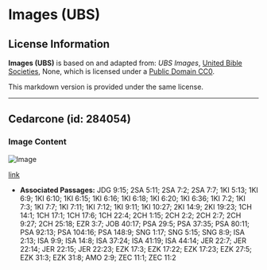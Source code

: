 # Images (UBS)

## License Information

**Images (UBS)** is based on and adapted from: _UBS Images_, [United Bible Societies](https://unitedbiblesocieties.org/), None, which is licensed under a [Public Domain CC0](https://creativecommons.org/public-domain/cc0/).

This markdown version is provided under the same license.



--------------------------------

## Cedarcone (id: 284054)

### Image Content

![Image](https://cdn.aquifer.bible/aquifer-content/resources/Media/WEB-0121_cedarcone.jpg)

[link](https://cdn.aquifer.bible/aquifer-content/resources/Media/WEB-0121_cedarcone.jpg)

* **Associated Passages:** JDG 9:15; 2SA 5:11; 2SA 7:2; 2SA 7:7; 1KI 5:13; 1KI 6:9; 1KI 6:10; 1KI 6:15; 1KI 6:16; 1KI 6:18; 1KI 6:20; 1KI 6:36; 1KI 7:2; 1KI 7:3; 1KI 7:7; 1KI 7:11; 1KI 7:12; 1KI 9:11; 1KI 10:27; 2KI 14:9; 2KI 19:23; 1CH 14:1; 1CH 17:1; 1CH 17:6; 1CH 22:4; 2CH 1:15; 2CH 2:2; 2CH 2:7; 2CH 9:27; 2CH 25:18; EZR 3:7; JOB 40:17; PSA 29:5; PSA 37:35; PSA 80:11; PSA 92:13; PSA 104:16; PSA 148:9; SNG 1:17; SNG 5:15; SNG 8:9; ISA 2:13; ISA 9:9; ISA 14:8; ISA 37:24; ISA 41:19; ISA 44:14; JER 22:7; JER 22:14; JER 22:15; JER 22:23; EZK 17:3; EZK 17:22; EZK 17:23; EZK 27:5; EZK 31:3; EZK 31:8; AMO 2:9; ZEC 11:1; ZEC 11:2


